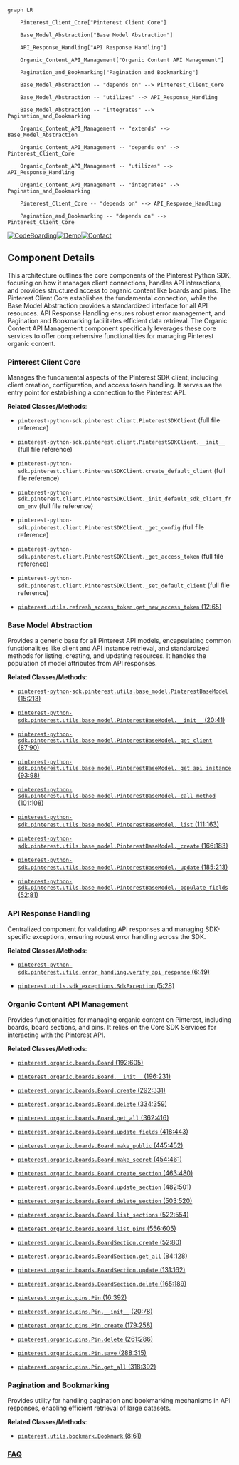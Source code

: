 ```mermaid

graph LR

    Pinterest_Client_Core["Pinterest Client Core"]

    Base_Model_Abstraction["Base Model Abstraction"]

    API_Response_Handling["API Response Handling"]

    Organic_Content_API_Management["Organic Content API Management"]

    Pagination_and_Bookmarking["Pagination and Bookmarking"]

    Base_Model_Abstraction -- "depends on" --> Pinterest_Client_Core

    Base_Model_Abstraction -- "utilizes" --> API_Response_Handling

    Base_Model_Abstraction -- "integrates" --> Pagination_and_Bookmarking

    Organic_Content_API_Management -- "extends" --> Base_Model_Abstraction

    Organic_Content_API_Management -- "depends on" --> Pinterest_Client_Core

    Organic_Content_API_Management -- "utilizes" --> API_Response_Handling

    Organic_Content_API_Management -- "integrates" --> Pagination_and_Bookmarking

    Pinterest_Client_Core -- "depends on" --> API_Response_Handling

    Pagination_and_Bookmarking -- "depends on" --> Pinterest_Client_Core

```

[![CodeBoarding](https://img.shields.io/badge/Generated%20by-CodeBoarding-9cf?style=flat-square)](https://github.com/CodeBoarding/GeneratedOnBoardings)[![Demo](https://img.shields.io/badge/Try%20our-Demo-blue?style=flat-square)](https://www.codeboarding.org/demo)[![Contact](https://img.shields.io/badge/Contact%20us%20-%20contact@codeboarding.org-lightgrey?style=flat-square)](mailto:contact@codeboarding.org)



## Component Details



This architecture outlines the core components of the Pinterest Python SDK, focusing on how it manages client connections, handles API interactions, and provides structured access to organic content like boards and pins. The Pinterest Client Core establishes the fundamental connection, while the Base Model Abstraction provides a standardized interface for all API resources. API Response Handling ensures robust error management, and Pagination and Bookmarking facilitates efficient data retrieval. The Organic Content API Management component specifically leverages these core services to offer comprehensive functionalities for managing Pinterest organic content.



### Pinterest Client Core

Manages the fundamental aspects of the Pinterest SDK client, including client creation, configuration, and access token handling. It serves as the entry point for establishing a connection to the Pinterest API.





**Related Classes/Methods**:



- `pinterest-python-sdk.pinterest.client.PinterestSDKClient` (full file reference)

- `pinterest-python-sdk.pinterest.client.PinterestSDKClient.__init__` (full file reference)

- `pinterest-python-sdk.pinterest.client.PinterestSDKClient.create_default_client` (full file reference)

- `pinterest-python-sdk.pinterest.client.PinterestSDKClient._init_default_sdk_client_from_env` (full file reference)

- `pinterest-python-sdk.pinterest.client.PinterestSDKClient._get_config` (full file reference)

- `pinterest-python-sdk.pinterest.client.PinterestSDKClient._get_access_token` (full file reference)

- `pinterest-python-sdk.pinterest.client.PinterestSDKClient._set_default_client` (full file reference)

- <a href="https://github.com/pinterest/pinterest-python-sdk/blob/master/pinterest/utils/refresh_access_token.py#L12-L65" target="_blank" rel="noopener noreferrer">`pinterest.utils.refresh_access_token.get_new_access_token` (12:65)</a>





### Base Model Abstraction

Provides a generic base for all Pinterest API models, encapsulating common functionalities like client and API instance retrieval, and standardized methods for listing, creating, and updating resources. It handles the population of model attributes from API responses.





**Related Classes/Methods**:



- <a href="https://github.com/pinterest/pinterest-python-sdk/blob/master/pinterest/utils/base_model.py#L15-L213" target="_blank" rel="noopener noreferrer">`pinterest-python-sdk.pinterest.utils.base_model.PinterestBaseModel` (15:213)</a>

- <a href="https://github.com/pinterest/pinterest-python-sdk/blob/master/pinterest/utils/base_model.py#L20-L41" target="_blank" rel="noopener noreferrer">`pinterest-python-sdk.pinterest.utils.base_model.PinterestBaseModel.__init__` (20:41)</a>

- <a href="https://github.com/pinterest/pinterest-python-sdk/blob/master/pinterest/utils/base_model.py#L87-L90" target="_blank" rel="noopener noreferrer">`pinterest-python-sdk.pinterest.utils.base_model.PinterestBaseModel._get_client` (87:90)</a>

- <a href="https://github.com/pinterest/pinterest-python-sdk/blob/master/pinterest/utils/base_model.py#L93-L98" target="_blank" rel="noopener noreferrer">`pinterest-python-sdk.pinterest.utils.base_model.PinterestBaseModel._get_api_instance` (93:98)</a>

- <a href="https://github.com/pinterest/pinterest-python-sdk/blob/master/pinterest/utils/base_model.py#L101-L108" target="_blank" rel="noopener noreferrer">`pinterest-python-sdk.pinterest.utils.base_model.PinterestBaseModel._call_method` (101:108)</a>

- <a href="https://github.com/pinterest/pinterest-python-sdk/blob/master/pinterest/utils/base_model.py#L111-L163" target="_blank" rel="noopener noreferrer">`pinterest-python-sdk.pinterest.utils.base_model.PinterestBaseModel._list` (111:163)</a>

- <a href="https://github.com/pinterest/pinterest-python-sdk/blob/master/pinterest/utils/base_model.py#L166-L183" target="_blank" rel="noopener noreferrer">`pinterest-python-sdk.pinterest.utils.base_model.PinterestBaseModel._create` (166:183)</a>

- <a href="https://github.com/pinterest/pinterest-python-sdk/blob/master/pinterest/utils/base_model.py#L185-L213" target="_blank" rel="noopener noreferrer">`pinterest-python-sdk.pinterest.utils.base_model.PinterestBaseModel._update` (185:213)</a>

- <a href="https://github.com/pinterest/pinterest-python-sdk/blob/master/pinterest/utils/base_model.py#L52-L81" target="_blank" rel="noopener noreferrer">`pinterest-python-sdk.pinterest.utils.base_model.PinterestBaseModel._populate_fields` (52:81)</a>





### API Response Handling

Centralized component for validating API responses and managing SDK-specific exceptions, ensuring robust error handling across the SDK.





**Related Classes/Methods**:



- <a href="https://github.com/pinterest/pinterest-python-sdk/blob/master/pinterest/utils/error_handling.py#L6-L49" target="_blank" rel="noopener noreferrer">`pinterest-python-sdk.pinterest.utils.error_handling.verify_api_response` (6:49)</a>

- <a href="https://github.com/pinterest/pinterest-python-sdk/blob/master/pinterest/utils/sdk_exceptions.py#L5-L28" target="_blank" rel="noopener noreferrer">`pinterest.utils.sdk_exceptions.SdkException` (5:28)</a>





### Organic Content API Management

Provides functionalities for managing organic content on Pinterest, including boards, board sections, and pins. It relies on the Core SDK Services for interacting with the Pinterest API.





**Related Classes/Methods**:



- <a href="https://github.com/pinterest/pinterest-python-sdk/blob/master/pinterest/organic/boards.py#L192-L605" target="_blank" rel="noopener noreferrer">`pinterest.organic.boards.Board` (192:605)</a>

- <a href="https://github.com/pinterest/pinterest-python-sdk/blob/master/pinterest/organic/boards.py#L196-L231" target="_blank" rel="noopener noreferrer">`pinterest.organic.boards.Board.__init__` (196:231)</a>

- <a href="https://github.com/pinterest/pinterest-python-sdk/blob/master/pinterest/organic/boards.py#L292-L331" target="_blank" rel="noopener noreferrer">`pinterest.organic.boards.Board.create` (292:331)</a>

- <a href="https://github.com/pinterest/pinterest-python-sdk/blob/master/pinterest/organic/boards.py#L334-L359" target="_blank" rel="noopener noreferrer">`pinterest.organic.boards.Board.delete` (334:359)</a>

- <a href="https://github.com/pinterest/pinterest-python-sdk/blob/master/pinterest/organic/boards.py#L362-L416" target="_blank" rel="noopener noreferrer">`pinterest.organic.boards.Board.get_all` (362:416)</a>

- <a href="https://github.com/pinterest/pinterest-python-sdk/blob/master/pinterest/organic/boards.py#L418-L443" target="_blank" rel="noopener noreferrer">`pinterest.organic.boards.Board.update_fields` (418:443)</a>

- <a href="https://github.com/pinterest/pinterest-python-sdk/blob/master/pinterest/organic/boards.py#L445-L452" target="_blank" rel="noopener noreferrer">`pinterest.organic.boards.Board.make_public` (445:452)</a>

- <a href="https://github.com/pinterest/pinterest-python-sdk/blob/master/pinterest/organic/boards.py#L454-L461" target="_blank" rel="noopener noreferrer">`pinterest.organic.boards.Board.make_secret` (454:461)</a>

- <a href="https://github.com/pinterest/pinterest-python-sdk/blob/master/pinterest/organic/boards.py#L463-L480" target="_blank" rel="noopener noreferrer">`pinterest.organic.boards.Board.create_section` (463:480)</a>

- <a href="https://github.com/pinterest/pinterest-python-sdk/blob/master/pinterest/organic/boards.py#L482-L501" target="_blank" rel="noopener noreferrer">`pinterest.organic.boards.Board.update_section` (482:501)</a>

- <a href="https://github.com/pinterest/pinterest-python-sdk/blob/master/pinterest/organic/boards.py#L503-L520" target="_blank" rel="noopener noreferrer">`pinterest.organic.boards.Board.delete_section` (503:520)</a>

- <a href="https://github.com/pinterest/pinterest-python-sdk/blob/master/pinterest/organic/boards.py#L522-L554" target="_blank" rel="noopener noreferrer">`pinterest.organic.boards.Board.list_sections` (522:554)</a>

- <a href="https://github.com/pinterest/pinterest-python-sdk/blob/master/pinterest/organic/boards.py#L556-L605" target="_blank" rel="noopener noreferrer">`pinterest.organic.boards.Board.list_pins` (556:605)</a>

- <a href="https://github.com/pinterest/pinterest-python-sdk/blob/master/pinterest/organic/boards.py#L52-L80" target="_blank" rel="noopener noreferrer">`pinterest.organic.boards.BoardSection.create` (52:80)</a>

- <a href="https://github.com/pinterest/pinterest-python-sdk/blob/master/pinterest/organic/boards.py#L84-L128" target="_blank" rel="noopener noreferrer">`pinterest.organic.boards.BoardSection.get_all` (84:128)</a>

- <a href="https://github.com/pinterest/pinterest-python-sdk/blob/master/pinterest/organic/boards.py#L131-L162" target="_blank" rel="noopener noreferrer">`pinterest.organic.boards.BoardSection.update` (131:162)</a>

- <a href="https://github.com/pinterest/pinterest-python-sdk/blob/master/pinterest/organic/boards.py#L165-L189" target="_blank" rel="noopener noreferrer">`pinterest.organic.boards.BoardSection.delete` (165:189)</a>

- <a href="https://github.com/pinterest/pinterest-python-sdk/blob/master/pinterest/organic/pins.py#L16-L392" target="_blank" rel="noopener noreferrer">`pinterest.organic.pins.Pin` (16:392)</a>

- <a href="https://github.com/pinterest/pinterest-python-sdk/blob/master/pinterest/organic/pins.py#L20-L78" target="_blank" rel="noopener noreferrer">`pinterest.organic.pins.Pin.__init__` (20:78)</a>

- <a href="https://github.com/pinterest/pinterest-python-sdk/blob/master/pinterest/organic/pins.py#L179-L258" target="_blank" rel="noopener noreferrer">`pinterest.organic.pins.Pin.create` (179:258)</a>

- <a href="https://github.com/pinterest/pinterest-python-sdk/blob/master/pinterest/organic/pins.py#L261-L286" target="_blank" rel="noopener noreferrer">`pinterest.organic.pins.Pin.delete` (261:286)</a>

- <a href="https://github.com/pinterest/pinterest-python-sdk/blob/master/pinterest/organic/pins.py#L288-L315" target="_blank" rel="noopener noreferrer">`pinterest.organic.pins.Pin.save` (288:315)</a>

- <a href="https://github.com/pinterest/pinterest-python-sdk/blob/master/pinterest/organic/pins.py#L318-L392" target="_blank" rel="noopener noreferrer">`pinterest.organic.pins.Pin.get_all` (318:392)</a>





### Pagination and Bookmarking

Provides utility for handling pagination and bookmarking mechanisms in API responses, enabling efficient retrieval of large datasets.





**Related Classes/Methods**:



- <a href="https://github.com/pinterest/pinterest-python-sdk/blob/master/pinterest/utils/bookmark.py#L8-L61" target="_blank" rel="noopener noreferrer">`pinterest.utils.bookmark.Bookmark` (8:61)</a>









### [FAQ](https://github.com/CodeBoarding/GeneratedOnBoardings/tree/main?tab=readme-ov-file#faq)